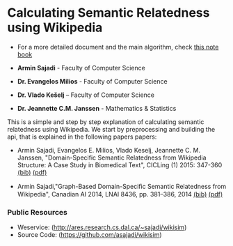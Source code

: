 # Calculating Semantic Relatedness using Wikipedia

* For a more detailed document and the main algorithm, check [this note book](cgi-bin/wikisim.ipynb)

* **Armin Sajadi** - Faculty of Computer Science
* **Dr. Evangelos Milios** - Faculty of Computer Science
* **Dr. Vlado Kešelj** – Faculty of Computer Science
* **Dr. Jeannette C.M. Janssen** - Mathematics & Statistics

This is a simple and step by step explanation of calculating semantic relatedness using Wikipedia. We start by preprocessing and building the api, that is explained in the following papers papers:

* Armin Sajadi, Evangelos E. Milios, Vlado Keselj, Jeannette C. M. Janssen, "Domain-Specific Semantic Relatedness from Wikipedia Structure: A Case Study in Biomedical Text", CICLing (1) 2015: 347-360 [(bib)](http://dblp.uni-trier.de/rec/bibtex/conf/cicling/SajadiMKJ15) [(pdf)](http://link.springer.com/chapter/10.1007%2F978-3-319-18111-0_26)

* Armin Sajadi,"Graph-Based Domain-Speciﬁc Semantic Relatedness from Wikipedia", Canadian AI 2014, LNAI 8436, pp. 381–386, 2014 [(bib)](../resrc/caai14.bib) [(pdf)](http://link.springer.com/chapter/10.1007%2F978-3-319-06483-3_42#)

### Public Resources
* Weservice: (http://ares.research.cs.dal.ca/~sajadi/wikisim)
* Source Code: (https://github.com/asajadi/wikisim)



